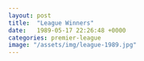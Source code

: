 ```yaml
---
layout: post
title:  "League Winners"
date:   1989-05-17 22:26:48 +0000
categories: premier-league
image: "/assets/img/league-1989.jpg"
---
```

